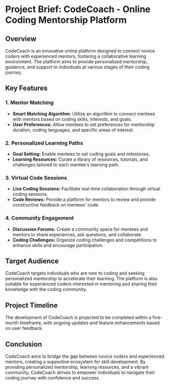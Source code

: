 # Project Brief: CodeCoach - Online Coding Mentorship Platform

## Overview

CodeCoach is an innovative online platform designed to connect novice coders with experienced mentors, fostering a collaborative learning environment. The platform aims to provide personalized mentorship, guidance, and support to individuals at various stages of their coding journey.

## Key Features

### 1. Mentor Matching

- **Smart Matching Algorithm:** Utilize an algorithm to connect mentees with mentors based on coding skills, interests, and goals.
- **User Preferences:** Allow mentees to set preferences for mentorship duration, coding languages, and specific areas of interest.

### 2. Personalized Learning Paths

- **Goal Setting:** Enable mentees to set coding goals and milestones.
- **Learning Resources:** Curate a library of resources, tutorials, and challenges tailored to each mentee's learning path.

### 3. Virtual Code Sessions

- **Live Coding Sessions:** Facilitate real-time collaboration through virtual coding sessions.
- **Code Reviews:** Provide a platform for mentors to review and provide constructive feedback on mentees' code.

### 4. Community Engagement

- **Discussion Forums:** Create a community space for mentees and mentors to share experiences, ask questions, and collaborate.
- **Coding Challenges:** Organize coding challenges and competitions to enhance skills and encourage participation.

## Target Audience

CodeCoach targets individuals who are new to coding and seeking personalized mentorship to accelerate their learning. The platform is also suitable for experienced coders interested in mentoring and sharing their knowledge with the coding community.

## Project Timeline

The development of CodeCoach is projected to be completed within a five-month timeframe, with ongoing updates and feature enhancements based on user feedback.

## Conclusion

CodeCoach aims to bridge the gap between novice coders and experienced mentors, creating a supportive ecosystem for skill development. By providing personalized mentorship, learning resources, and a vibrant community, CodeCoach strives to empower individuals to navigate their coding journey with confidence and success.
